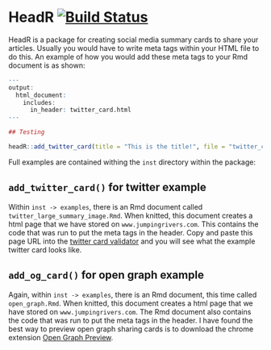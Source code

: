 HeadR [![Build Status](https://travis-ci.org/jumpingrivers/headR.svg?branch=master)](https://travis-ci.org/jumpingrivers/headR)
===============================================================================================================================

HeadR is a package for creating social media summary cards to share your
articles. Usually you would have to write meta tags within your HTML
file to do this. An example of how you would add these meta tags to your
Rmd document is as shown:

``` r
---
output: 
  html_document: 
    includes:
      in_header: twitter_card.html
---  

## Testing

headR::add_twitter_card(title = "This is the title!", file = "twitter_card.html")
```

Full examples are contained withing the `inst` directory within the
package:

`add_twitter_card()` for twitter example
----------------------------------------

Within `inst -> examples`, there is an Rmd document called
`twitter_large_summary_image.Rmd`. When knitted, this document creates a
html page that we have stored on `www.jumpingrivers.com`. This contains
the code that was run to put the meta tags in the header. Copy and paste
this page URL into the [twitter card
validator](https://cards-dev.twitter.com/validator) and you will see
what the example twitter card looks like.

`add_og_card()` for open graph example
--------------------------------------

Again, within `inst -> examples`, there is an Rmd document, this time
called `open_graph.Rmd`. When knitted, this document creates a html page
that we have stored on `www.jumpingrivers.com`. The Rmd document also
contains the code that was run to put the meta tags in the header. I
have found the best way to preview open graph sharing cards is to
download the chrome extension [Open Graph
Preview](https://chrome.google.com/webstore/detail/open-graph-preview/ehaigphokkgebnmdiicabhjhddkaekgh/related).
